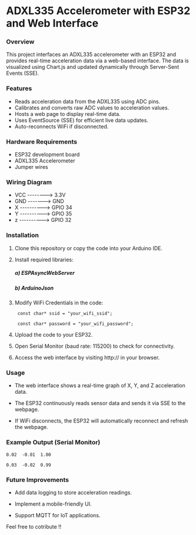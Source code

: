 # ADXL335 Accelerometer with ESP32 and Web Interface

### Overview

This project interfaces an ADXL335 accelerometer with an ESP32 and provides real-time acceleration data via a web-based interface. The data is visualized using Chart.js and updated dynamically through Server-Sent Events (SSE).

### Features

- Reads acceleration data from the ADXL335 using ADC pins.
- Calibrates and converts raw ADC values to acceleration values.
- Hosts a web page to display real-time data.
- Uses EventSource (SSE) for efficient live data updates.
- Auto-reconnects WiFi if disconnected.

### Hardware Requirements
- ESP32 development board
- ADXL335 Accelerometer
- Jumper wires

### Wiring Diagram

- VCC  --------> 3.3V
- GND  -------> GND
- X  ----------> GPIO 34
- Y  ----------> GPIO 35
- z  ----------> GPIO 32

### Installation
 1. Clone this repository or copy the code into your Arduino IDE.
 2. Install required libraries:
       ##### a) ESPAsyncWebServer
       ##### b) ArduinoJson

3. Modify WiFi Credentials in the code:

        const char* ssid = "your_wifi_ssid";
        
        const char* password = "your_wifi_password";

5. Upload the code to your ESP32.

6. Open Serial Monitor (baud rate: 115200) to check for connectivity.

7. Access the web interface by visiting http://<ESP32-IP> in your browser.

### Usage

- The web interface shows a real-time graph of X, Y, and Z acceleration data.

- The ESP32 continuously reads sensor data and sends it via SSE to the webpage.

- If WiFi disconnects, the ESP32 will automatically reconnect and refresh the webpage.

### Example Output (Serial Monitor)

    0.02  -0.01  1.00
    
    0.03  -0.02  0.99

### Future Improvements

- Add data logging to store acceleration readings.

- Implement a mobile-friendly UI.

- Support MQTT for IoT applications.

Feel free to cotribute !!
